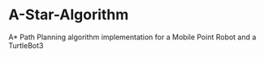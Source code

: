 # A-Star-Algorithm
A* Path Planning algorithm implementation for a Mobile Point Robot and a TurtleBot3
